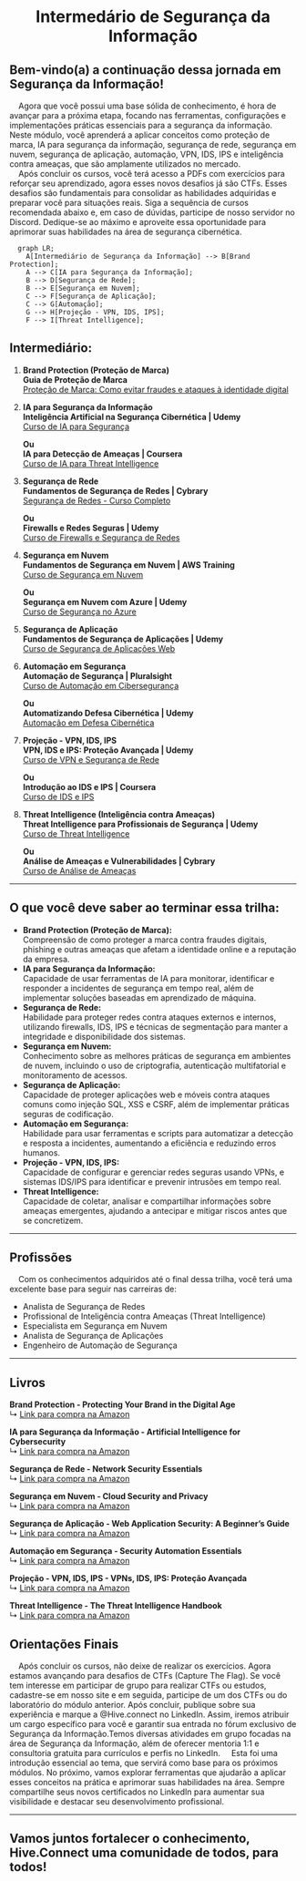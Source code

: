 <h1 align="center">Intermedário de Segurança da Informação
</div>

## Bem-vindo(a) a continuação dessa jornada em Segurança da Informação!
&nbsp;&nbsp;&nbsp;&nbsp;Agora que você possui uma base sólida de conhecimento, é hora de avançar para a próxima etapa, focando nas ferramentas, configurações e implementações práticas essenciais para a segurança da informação. Neste módulo, você aprenderá a aplicar conceitos como proteção de marca, IA para segurança da informação, segurança de rede, segurança em nuvem, segurança de aplicação, automação, VPN, IDS, IPS e inteligência contra ameaças, que são amplamente utilizados no mercado.  
&nbsp;&nbsp;&nbsp;&nbsp;Após concluir os cursos, você terá acesso a PDFs com exercícios para reforçar seu aprendizado, agora esses novos desafios já são CTFs. Esses desafios são fundamentais para consolidar as habilidades adquiridas e preparar você para situações reais. Siga a sequência de cursos recomendada abaixo e, em caso de dúvidas, participe de nosso servidor no Discord. Dedique-se ao máximo e aproveite essa oportunidade para aprimorar suas habilidades na área de segurança cibernética.

```mermaid
  graph LR;
    A[Intermediário de Segurança da Informação] --> B[Brand Protection];
    A --> C[IA para Segurança da Informação];
    B --> D[Segurança de Rede];
    B --> E[Segurança em Nuvem];
    C --> F[Segurança de Aplicação];
    C --> G[Automação];
    G --> H[Projeção - VPN, IDS, IPS];
    F --> I[Threat Intelligence];
```

## Intermediário:

1. **Brand Protection (Proteção de Marca)**  
   **Guia de Proteção de Marca**  
   [Proteção de Marca: Como evitar fraudes e ataques à identidade digital](https://www.example.com/brand-protection-guide)
   
2. **IA para Segurança da Informação**  
   **Inteligência Artificial na Segurança Cibernética | Udemy**  
   [Curso de IA para Segurança](https://www.udemy.com/course/ia-para-seguranca-da-informacao/)
  
   **Ou**  
   **IA para Detecção de Ameaças | Coursera**  
   [Curso de IA para Threat Intelligence](https://www.coursera.org/learn/ai-security)

3. **Segurança de Rede**  
   **Fundamentos de Segurança de Redes | Cybrary**  
   [Segurança de Redes - Curso Completo](https://www.cybrary.it/course/network-security/)

   **Ou**  
   **Firewalls e Redes Seguras | Udemy**  
   [Curso de Firewalls e Segurança de Redes](https://www.udemy.com/course/firewalls-and-network-security/)

4. **Segurança em Nuvem**  
   **Fundamentos de Segurança em Nuvem | AWS Training**  
   [Curso de Segurança em Nuvem](https://aws.amazon.com/training/)

   **Ou**  
   **Segurança em Nuvem com Azure | Udemy**  
   [Curso de Segurança no Azure](https://www.udemy.com/course/cloud-security-with-azure/)

5. **Segurança de Aplicação**  
   **Fundamentos de Segurança de Aplicações | Udemy**  
   [Curso de Segurança de Aplicações Web](https://www.udemy.com/course/web-application-security/)

6. **Automação em Segurança**  
   **Automação de Segurança | Pluralsight**  
   [Curso de Automação em Cibersegurança](https://www.pluralsight.com/courses/security-automation)

   **Ou**  
   **Automatizando Defesa Cibernética | Udemy**  
   [Automação em Defesa Cibernética](https://www.udemy.com/course/automating-cyber-defense/)

7. **Projeção - VPN, IDS, IPS**  
   **VPN, IDS e IPS: Proteção Avançada | Udemy**  
   [Curso de VPN e Segurança de Rede](https://www.udemy.com/course/vpn-ids-ips-security/)

   **Ou**  
   **Introdução ao IDS e IPS | Coursera**  
   [Curso de IDS e IPS](https://www.coursera.org/learn/ids-ips-introduction)

8. **Threat Intelligence (Inteligência contra Ameaças)**  
   **Threat Intelligence para Profissionais de Segurança | Udemy**  
   [Curso de Threat Intelligence](https://www.udemy.com/course/threat-intelligence-for-security-professionals/)

   **Ou**  
   **Análise de Ameaças e Vulnerabilidades | Cybrary**  
   [Curso de Análise de Ameaças](https://www.cybrary.it/course/threat-intelligence/)
---

## O que você deve saber ao terminar essa trilha:

- **Brand Protection (Proteção de Marca):**  
   Compreensão de como proteger a marca contra fraudes digitais, phishing e outras ameaças que afetam a identidade online e a reputação da empresa.
- **IA para Segurança da Informação:**  
   Capacidade de usar ferramentas de IA para monitorar, identificar e responder a incidentes de segurança em tempo real, além de implementar soluções baseadas em aprendizado de máquina.
- **Segurança de Rede:**  
   Habilidade para proteger redes contra ataques externos e internos, utilizando firewalls, IDS, IPS e técnicas de segmentação para manter a integridade e disponibilidade dos sistemas.
- **Segurança em Nuvem:**  
   Conhecimento sobre as melhores práticas de segurança em ambientes de nuvem, incluindo o uso de criptografia, autenticação multifatorial e monitoramento de acessos.
- **Segurança de Aplicação:**  
   Capacidade de proteger aplicações web e móveis contra ataques comuns como injeção SQL, XSS e CSRF, além de implementar práticas seguras de codificação.
- **Automação em Segurança:**  
   Habilidade para usar ferramentas e scripts para automatizar a detecção e resposta a incidentes, aumentando a eficiência e reduzindo erros humanos.
- **Projeção - VPN, IDS, IPS:**  
   Capacidade de configurar e gerenciar redes seguras usando VPNs, e sistemas IDS/IPS para identificar e prevenir intrusões em tempo real.
- **Threat Intelligence:**  
   Capacidade de coletar, analisar e compartilhar informações sobre ameaças emergentes, ajudando a antecipar e mitigar riscos antes que se concretizem.

---

## Profissões
&nbsp;&nbsp;&nbsp;&nbsp;Com os conhecimentos adquiridos até o final dessa trilha, você terá uma excelente base para seguir nas carreiras de:

- Analista de Segurança de Redes  
- Profissional de Inteligência contra Ameaças (Threat Intelligence)  
- Especialista em Segurança em Nuvem  
- Analista de Segurança de Aplicações  
- Engenheiro de Automação de Segurança

---

## Livros

**Brand Protection - Protecting Your Brand in the Digital Age**  
↳ [Link para compra na Amazon](https://www.amazon.com.br/Protecting-Your-Brand-Digital-Age/dp/1119203285)

**IA para Segurança da Informação - Artificial Intelligence for Cybersecurity**  
↳ [Link para compra na Amazon](https://www.amazon.com.br/Artificial-Intelligence-Cybersecurity-Strategies-Protecting/dp/0367336764)

**Segurança de Rede - Network Security Essentials**  
↳ [Link para compra na Amazon](https://www.amazon.com.br/Network-Security-Essentials-Applications-Protocols/dp/0131873167)

**Segurança em Nuvem - Cloud Security and Privacy**  
↳ [Link para compra na Amazon](https://www.amazon.com.br/Cloud-Security-Privacy-Practical-Approach/dp/0596151483)

**Segurança de Aplicação - Web Application Security: A Beginner’s Guide**  
↳ [Link para compra na Amazon](https://www.amazon.com.br/Web-Application-Security-Beginners-Guide/dp/0071790109)

**Automação em Segurança - Security Automation Essentials**  
↳ [Link para compra na Amazon](https://www.amazon.com.br/Security-Automation-Essentials-Practical-Implementations/dp/1118532319)

**Projeção - VPN, IDS, IPS - VPNs, IDS, IPS: Proteção Avançada**  
↳ [Link para compra na Amazon](https://www.amazon.com.br/VPNs-IDS-IPS-Network-Protection/dp/0137069777)

**Threat Intelligence - The Threat Intelligence Handbook**  
↳ [Link para compra na Amazon](https://www.amazon.com.br/Threat-Intelligence-Handbook-Defending-Businesses/dp/1119671045)

## Orientações Finais
&nbsp;&nbsp;&nbsp;&nbsp;Após concluir os cursos, não deixe de realizar os exercícios. Agora estamos avançando para desafios de CTFs (Capture The Flag). Se você tem interesse em participar de grupo para realizar CTFs ou estudos, cadastre-se em nosso site e em seguida, participe de um dos CTFs ou do laboratório do módulo anterior. Após concluir, publique sobre sua experiência e marque a @Hive.connect no LinkedIn. Assim, iremos atribuir um cargo específico para você e garantir sua entrada no fórum exclusivo de Segurança da Informação.Temos diversas atividades em grupo focadas na área de Segurança da Informação, além de oferecer mentoria 1:1 e consultoria gratuita para currículos e perfis no LinkedIn.
&nbsp;&nbsp;&nbsp;&nbsp;Esta foi uma introdução essencial ao tema, que servirá como base para os próximos módulos. No próximo, vamos explorar ferramentas que ajudarão a aplicar esses conceitos na prática e aprimorar suas habilidades na área. Sempre compartilhe seus novos certificados no LinkedIn para aumentar sua visibilidade e destacar seu desenvolvimento profissional.  

---  

## Vamos juntos fortalecer o conhecimento, Hive.Connect uma comunidade de todos, para todos!
